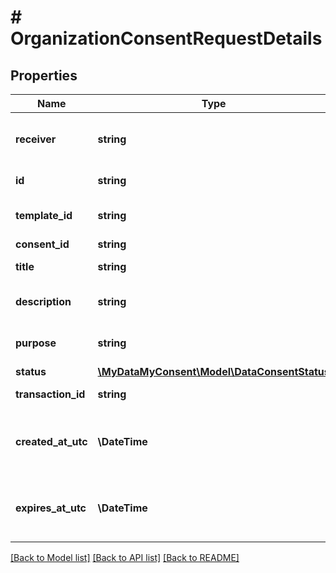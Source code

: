 # # OrganizationConsentRequestDetails

## Properties

Name | Type | Description | Notes
------------ | ------------- | ------------- | -------------
**receiver** | **string** | Name of request receiver organization. |
**id** | **string** | Consent request id |
**template_id** | **string** | Consent request template id | [optional]
**consent_id** | **string** | Consent id | [optional]
**title** | **string** | Consent request title. |
**description** | **string** | Consent request description. |
**purpose** | **string** | Consent request purpose. | [optional]
**status** | [**\MyDataMyConsent\Model\DataConsentStatus**](DataConsentStatus.md) |  |
**transaction_id** | **string** | Transaction id | [optional]
**created_at_utc** | **\DateTime** | Request creation datetime in UTC timezone |
**expires_at_utc** | **\DateTime** | Request expiration datetime in UTC timezone |

[[Back to Model list]](../../README.md#models) [[Back to API list]](../../README.md#endpoints) [[Back to README]](../../README.md)
